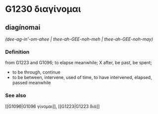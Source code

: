 # G1230 διαγίνομαι

## diagínomai

_(dee-ag-in'-om-ahee | thee-ah-GEE-noh-meh | thee-ah-GEE-noh-may)_

### Definition

from G1223 and G1096; to elapse meanwhile; X after, be past, be spent; 

- to be through, continue
- to be between, intervene, used of time, to have intervened, elapsed, passed meanwhile

### See also

[[G1096|G1096 γίνομαι]], [[G1223|G1223 διά]]
